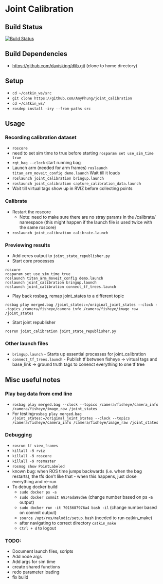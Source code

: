 # Joint Calibration

## Build Status
[![Build Status](https://api.travis-ci.com/AmyPhung/joint_calibration.svg?branch=master)](https://travis-ci.com/github/AmyPhung/joint_calibration)


## Build Dependencies
+ https://github.com/davisking/dlib.git (clone to home directory)


## Setup
+ `cd ~/catkin_ws/src`
+ `git clone https://github.com/AmyPhung/joint_calibration`
+ `cd ~/catkin_ws/`
+ `rosdep install -iry --from-paths src`

## Usage
### Recording calibration dataset
+ `roscore`
+ need to set sim time to true before starting `rosparam set use_sim_time true`
+ `rqt_bag --clock` start running bag
+ Launch arm (needed for arm frames) `roslaunch titan_arm_moveit_config demo.launch` Wait till it loads
+ `roslaunch joint_calibration bringup.launch`
+ `roslaunch joint_calibration capture_calibration_data.launch`
+ Wait till virtual tags show up in RVIZ before collecting points

### Calibrate
+ Restart the roscore
    + Note: need to make sure there are no stray params in the /calibrate/ namespace (this might happen if the launch file is used twice with the same roscore)
+ `roslaunch joint_calibration calibrate.launch`

### Previewing results
+ Add ceres output to `joint_state_republisher.py`
+ Start core processes
```
roscore
rosparam set use_sim_time true
roslaunch titan_arm_moveit_config demo.launch
roslaunch joint_calibration bringup.launch
roslaunch joint_calibration connect_tf_trees.launch
```
+ Play back rosbag, remap joint_states to a different topic
```
rosbag play merged.bag /joint_states:=/original_joint_states --clock --topics /camera/fisheye/camera_info /camera/fisheye/image_raw /joint_states
```
+ Start joint republisher
```
rosrun joint_calibration joint_state_republisher.py
```

### Other launch files
+ `bringup.launch` - Starts up essential processes for joint_calibration
+ `connect_tf_trees.launch` - Publish tf between fisheye -> virtual tags and base_link -> ground truth tags to conenct everything to one tf tree

## Misc useful notes

### Play bag data from cmd line
+ `rosbag play merged.bag --clock --topics /camera/fisheye/camera_info /camera/fisheye/image_raw /joint_states`
+ For testing`rosbag play merged.bag /joint_states:=/original_joint_states --clock --topics /camera/fisheye/camera_info /camera/fisheye/image_raw /joint_states`


### Debugging
+ `rosrun tf view_frames`
+ `killall -9 rviz`
+ `killall -9 roscore`
+ `killall -9 rosmaster`
+ `rosmsg show PointLabeled`
+ known bug: when ROS time jumps backwards (i.e. when the bag restarts), the tfs don't like that - when this happens, just close everything and re-run
+ To debug docker build
    + `sudo docker ps -a`
    + `sudo docker commit 6934ada98de6` (change number based on ps -a output)
    + `sudo docker run -it 7015687976a4 bash -il` (change number based on commit output)
    + `source /opt/ros/melodic/setup.bash` (needed to run catkin_make)
    + after navigating to correct directory `catkin_make`
    + `Ctrl + d` to logout


### TODO:
+ Document launch files, scripts
+ Add node args
+ Add args for sim time
+ create shared functions
+ redo parameter loading
+ fix build

